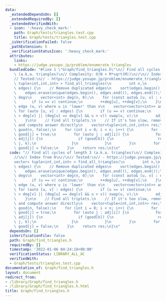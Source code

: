 ```yaml
---
data:
  _extendedDependsOn: []
  _extendedRequiredBy: []
  _extendedVerifiedWith:
  - icon: ':heavy_check_mark:'
    path: Graph/tests/triangles.test.cpp
    title: Graph/tests/triangles.test.cpp
  _isVerificationFailed: false
  _pathExtension: h
  _verificationStatusIcon: ':heavy_check_mark:'
  attributes:
    links:
    - https://judge.yosupo.jp/problem/enumerate_triangles
  bundledCode: "#line 1 \"Graph/find_triangles.h\"\n// Find all cycles of length 3\
    \ (a.k.a. triangles)\n// Complexity: O(N + M*sqrt(M))\n//\n// Index from 0\n//\n\
    // Tested:\n// - https://judge.yosupo.jp/problem/enumerate_triangles\nvector<\
    \ tuple<int,int,int> > find_all_triangles(\n        int n,\n        vector<pair<int,int>>\
    \ edges) {\n    // Remove duplicated edges\n    sort(edges.begin(), edges.end());\n\
    \    edges.erase(unique(edges.begin(), edges.end()), edges.end());\n\n    // Compute\
    \ degs\n    vector<int> deg(n, 0);\n    for (const auto& [u, v] : edges) {\n \
    \       if (u == v) continue;\n        ++deg[u], ++deg[v];\n    }\n\n    // Add\
    \ edge (u, v) where u is 'lower' than v\n    vector<vector<int>> adj(n);\n   \
    \ for (auto [u, v] : edges) {\n        if (u == v) continue;\n        if (deg[u]\
    \ > deg[v] || (deg[u] == deg[v] && u > v)) swap(u, v);\n        adj[u].push_back(v);\n\
    \    }\n\n    // Find all triplets.\n    // If it's too slow, remove vector res\
    \ and compute answer directly\n    vector<tuple<int,int,int>> res;\n    vector<bool>\
    \ good(n, false);\n    for (int i = 0; i < n; i++) {\n        for (auto j : adj[i])\
    \ good[j] = true;\n        for (auto j : adj[i]) {\n            for (auto k :\
    \ adj[j]) {\n                if (good[k]) {\n                    res.emplace_back(i,\
    \ j, k);\n                }\n            }\n        }\n        for (auto j : adj[i])\
    \ good[j] = false;\n    }\n    return res;\n}\n"
  code: "// Find all cycles of length 3 (a.k.a. triangles)\n// Complexity: O(N + M*sqrt(M))\n\
    //\n// Index from 0\n//\n// Tested:\n// - https://judge.yosupo.jp/problem/enumerate_triangles\n\
    vector< tuple<int,int,int> > find_all_triangles(\n        int n,\n        vector<pair<int,int>>\
    \ edges) {\n    // Remove duplicated edges\n    sort(edges.begin(), edges.end());\n\
    \    edges.erase(unique(edges.begin(), edges.end()), edges.end());\n\n    // Compute\
    \ degs\n    vector<int> deg(n, 0);\n    for (const auto& [u, v] : edges) {\n \
    \       if (u == v) continue;\n        ++deg[u], ++deg[v];\n    }\n\n    // Add\
    \ edge (u, v) where u is 'lower' than v\n    vector<vector<int>> adj(n);\n   \
    \ for (auto [u, v] : edges) {\n        if (u == v) continue;\n        if (deg[u]\
    \ > deg[v] || (deg[u] == deg[v] && u > v)) swap(u, v);\n        adj[u].push_back(v);\n\
    \    }\n\n    // Find all triplets.\n    // If it's too slow, remove vector res\
    \ and compute answer directly\n    vector<tuple<int,int,int>> res;\n    vector<bool>\
    \ good(n, false);\n    for (int i = 0; i < n; i++) {\n        for (auto j : adj[i])\
    \ good[j] = true;\n        for (auto j : adj[i]) {\n            for (auto k :\
    \ adj[j]) {\n                if (good[k]) {\n                    res.emplace_back(i,\
    \ j, k);\n                }\n            }\n        }\n        for (auto j : adj[i])\
    \ good[j] = false;\n    }\n    return res;\n}\n"
  dependsOn: []
  isVerificationFile: false
  path: Graph/find_triangles.h
  requiredBy: []
  timestamp: '2022-01-06 04:24:18+08:00'
  verificationStatus: LIBRARY_ALL_AC
  verifiedWith:
  - Graph/tests/triangles.test.cpp
documentation_of: Graph/find_triangles.h
layout: document
redirect_from:
- /library/Graph/find_triangles.h
- /library/Graph/find_triangles.h.html
title: Graph/find_triangles.h
---
```

